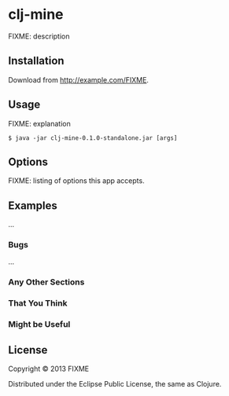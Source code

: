 # clj-mine

FIXME: description

## Installation

Download from http://example.com/FIXME.

## Usage

FIXME: explanation

    $ java -jar clj-mine-0.1.0-standalone.jar [args]

## Options

FIXME: listing of options this app accepts.

## Examples

...

### Bugs

...

### Any Other Sections
### That You Think
### Might be Useful

## License

Copyright © 2013 FIXME

Distributed under the Eclipse Public License, the same as Clojure.
